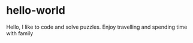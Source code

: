 # hello-world
Hello,
I like to code and solve puzzles. Enjoy travelling and spending time with family
